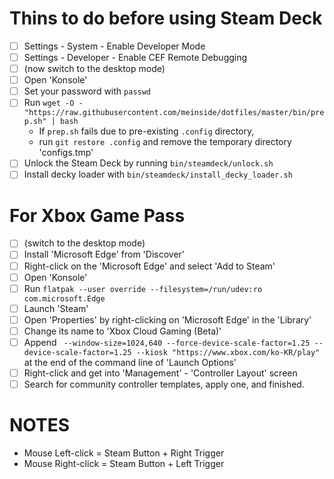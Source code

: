 # Thins to do before using Steam Deck

- [ ] Settings - System - Enable Developer Mode
- [ ] Settings - Developer - Enable CEF Remote Debugging
- [ ] (now switch to the desktop mode)
- [ ] Open 'Konsole'
- [ ] Set your password with `passwd`
- [ ] Run `wget -O - "https://raw.githubusercontent.com/meinside/dotfiles/master/bin/prep.sh" | bash`
  * If `prep.sh` fails due to pre-existing `.config` directory,
  * run `git restore .config` and remove the temporary directory 'configs.tmp'
- [ ] Unlock the Steam Deck by running `bin/steamdeck/unlock.sh`
- [ ] Install decky loader with `bin/steamdeck/install_decky_loader.sh`

# For Xbox Game Pass

- [ ] (switch to the desktop mode)
- [ ] Install 'Microsoft Edge' from 'Discover'
- [ ] Right-click on the 'Microsoft Edge' and select 'Add to Steam'
- [ ] Open 'Konsole'
- [ ] Run `flatpak --user override --filesystem=/run/udev:ro com.microsoft.Edge`
- [ ] Launch 'Steam'
- [ ] Open 'Properties' by right-clicking on 'Microsoft Edge' in the 'Library'
- [ ] Change its name to 'Xbox Cloud Gaming (Beta)'
- [ ] Append ` --window-size=1024,640 --force-device-scale-factor=1.25 --device-scale-factor=1.25 --kiosk "https://www.xbox.com/ko-KR/play"` at the end of the command line of 'Launch Options'
- [ ] Right-click and get into 'Management' - 'Controller Layout' screen
- [ ] Search for community controller templates, apply one, and finished.

# NOTES

* Mouse Left-click = Steam Button + Right Trigger
* Mouse Right-click = Steam Button + Left Trigger

